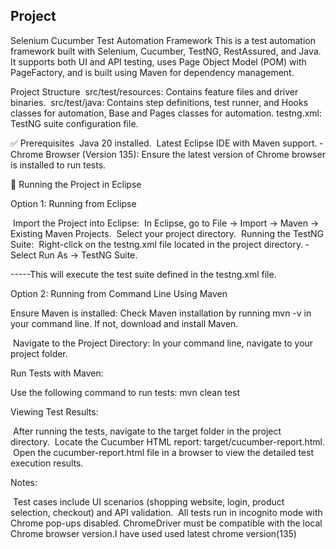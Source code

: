 ## Project
Selenium Cucumber Test Automation Framework
This is a test automation framework built with Selenium, Cucumber, TestNG, RestAssured, and Java. It supports both UI and API testing, uses Page Object Model (POM) with PageFactory, and is built using Maven for dependency management.

Project Structure
 ­ src/test/resources: Contains feature files and driver binaries.
 ­ src/test/java: Contains step definitions, test runner, and Hooks classes  for automation, Base and Pages classes for automation.
 testng.xml: TestNG suite configuration file.

✅ Prerequisites
 ­ Java 20 installed.
 ­ Latest Eclipse IDE with Maven support.
 ­ Chrome Browser (Version 135): Ensure the latest version of Chrome browser is installed to run tests.

🚀 Running the Project in Eclipse

 Option 1: Running from Eclipse 

­ Import the Project into Eclipse:
 ­ In Eclipse, go to File → Import → Maven → Existing Maven Projects.
 ­ Select your project directory.
 ­ Running the TestNG Suite:
 ­ Right-click on the testng.xml file located in the project directory.
 ­ Select Run As → TestNG Suite.

-----This will execute the test suite defined in the testng.xml file.

Option 2: Running from Command Line Using Maven 

Ensure Maven is installed: Check Maven installation by running mvn -v in your command line. If not, download and install Maven.

 ­ Navigate to the Project Directory: In your command line, navigate to your project folder.

Run Tests with Maven:

Use the following command to run tests: mvn clean test
      

Viewing Test Results: 

­ After running the tests, navigate to the target folder in the project directory.
 ­ Locate the Cucumber HTML report: target/cucumber-report.html.
 ­ Open the cucumber-report.html file in a browser to view the detailed test execution results.



Notes: 

­ Test cases include UI scenarios (shopping website, login, product selection, checkout) and API validation.
 ­ All tests run in incognito mode with Chrome pop-ups disabled.
ChromeDriver must be compatible with the local Chrome browser version.I have used used latest chrome version(135)

